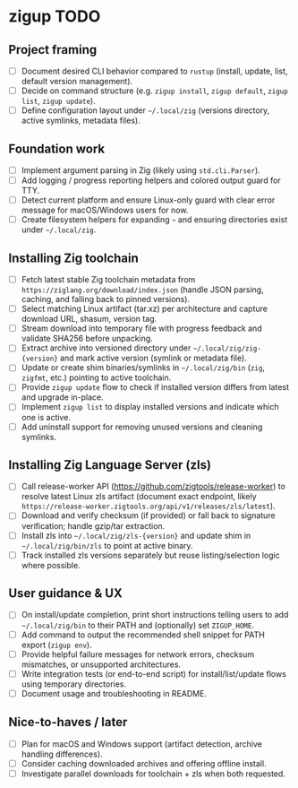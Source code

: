 # zigup TODO

## Project framing
- [ ] Document desired CLI behavior compared to `rustup` (install, update, list, default version management).
- [ ] Decide on command structure (e.g. `zigup install`, `zigup default`, `zigup list`, `zigup update`).
- [ ] Define configuration layout under `~/.local/zig` (versions directory, active symlinks, metadata files).

## Foundation work
- [ ] Implement argument parsing in Zig (likely using `std.cli.Parser`).
- [ ] Add logging / progress reporting helpers and colored output guard for TTY.
- [ ] Detect current platform and ensure Linux-only guard with clear error message for macOS/Windows users for now.
- [ ] Create filesystem helpers for expanding `~` and ensuring directories exist under `~/.local/zig`.

## Installing Zig toolchain
- [ ] Fetch latest stable Zig toolchain metadata from `https://ziglang.org/download/index.json` (handle JSON parsing, caching, and falling back to pinned versions).
- [ ] Select matching Linux artifact (tar.xz) per architecture and capture download URL, shasum, version tag.
- [ ] Stream download into temporary file with progress feedback and validate SHA256 before unpacking.
- [ ] Extract archive into versioned directory under `~/.local/zig/zig-{version}` and mark active version (symlink or metadata file).
- [ ] Update or create shim binaries/symlinks in `~/.local/zig/bin` (`zig`, `zigfmt`, etc.) pointing to active toolchain.
- [ ] Provide `zigup update` flow to check if installed version differs from latest and upgrade in-place.
- [ ] Implement `zigup list` to display installed versions and indicate which one is active.
- [ ] Add uninstall support for removing unused versions and cleaning symlinks.

## Installing Zig Language Server (zls)
- [ ] Call release-worker API (https://github.com/zigtools/release-worker) to resolve latest Linux zls artifact (document exact endpoint, likely `https://release-worker.zigtools.org/api/v1/releases/zls/latest`).
- [ ] Download and verify checksum (if provided) or fall back to signature verification; handle gzip/tar extraction.
- [ ] Install zls into `~/.local/zig/zls-{version}` and update shim in `~/.local/zig/bin/zls` to point at active binary.
- [ ] Track installed zls versions separately but reuse listing/selection logic where possible.

## User guidance & UX
- [ ] On install/update completion, print short instructions telling users to add `~/.local/zig/bin` to their PATH and (optionally) set `ZIGUP_HOME`.
- [ ] Add command to output the recommended shell snippet for PATH export (`zigup env`).
- [ ] Provide helpful failure messages for network errors, checksum mismatches, or unsupported architectures.
- [ ] Write integration tests (or end-to-end script) for install/list/update flows using temporary directories.
- [ ] Document usage and troubleshooting in README.

## Nice-to-haves / later
- [ ] Plan for macOS and Windows support (artifact detection, archive handling differences).
- [ ] Consider caching downloaded archives and offering offline install.
- [ ] Investigate parallel downloads for toolchain + zls when both requested.
